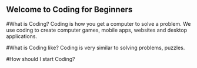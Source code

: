 ## Welcome to Coding for Beginners

#What is Coding?
Coding is how you get a computer to solve a problem.  We use coding to create computer games, mobile apps, websites and desktop applications.

#What is Coding like?
Coding is very similar to solving problems, puzzles.

#How should I start Coding?




